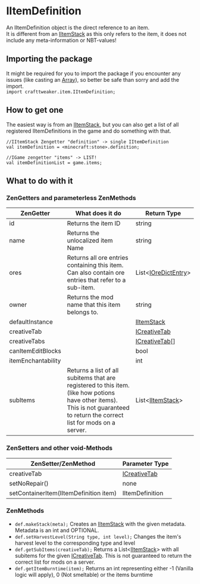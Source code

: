 # IItemDefinition

An IItemDefinition object is the direct reference to an item.  
It is different from an [IItemStack](/Vanilla/Items/IItemStack/) as this only refers to the item, it does not include any meta-information or NBT-values!

## Importing the package
It might be required for you to import the package if you encounter any issues (like casting an [Array](/AdvancedFunctions/Arrays_and_Loops/)), so better be safe than sorry and add the import.  
`import crafttweaker.item.IItemDefinition;`

## How to get one
The easiest way is from an [IItemStack](/Vanilla/Items/IItemStack/), but you can also get a list of all registered IItemDefinitions in the game and do something with that.

```zenscript
//IItemStack Zengetter "definition" -> single IItemDefinition
val itemDefinition = <minecraft:stone>.definition;

//IGame zengetter "items" -> LIST!
val itemDefinitionList = game.items;
```

## What to do with it

### ZenGetters and parameterless ZenMethods

| ZenGetter          | What does it do                                                                                                                                                              | Return Type                                             |
|--------------------|------------------------------------------------------------------------------------------------------------------------------------------------------------------------------|---------------------------------------------------------|
| id                 | Returns the item ID                                                                                                                                                          | string                                                  |
| name               | Returns the unlocalized item Name                                                                                                                                            | string                                                  |
| ores               | Returns all ore entries containing this item. Can also contain ore entries that refer to a sub-item.                                                                         | List<[IOreDictEntry](/Vanilla/OreDict/IOreDictEntry/)\> |
| owner              | Returns the mod name that this item belongs to.                                                                                                                              | string                                                  |
| defaultInstance    |                                                                                                                                                                              | [IItemStack](/Vanilla/Items/IItemStack/)                                |
| creativeTab        |                                                                                                                                                                              | [ICreativeTab](/Vanilla/CreativeTabs/ICreativeTab/)      |
| creativeTabs       |                                                                                                                                                                              | [ICreativeTab[]](/Vanilla/CreativeTabs/ICreativeTab/)    |
| canItemEditBlocks  |                                                                                                                                                                              | bool                                                    |
| itemEnchantability |                                                                                                                                                                              | int                                                     |
| subItems           | Returns a list of all subitems that are registered to this item. (like how potions have other items). This is not guaranteed to return the correct list for mods on a server.| List<[IItemStack](/Vanilla/Items/IItemStack/)\>                         |


### ZenSetters and other void-Methods

| ZenSetter/ZenMethod                    | Parameter Type                                     |
|----------------------------------------|----------------------------------------------------|
| creativeTab                            | [ICreativeTab](/Vanilla/CreativeTabs/ICreativeTab/) |
| setNoRepair()                          | none                                               |
| setContainerItem(IItemDefinition item) | IItemDefinition                                    |

### ZenMethods

- `def.makeStack(meta);` Creates an [IItemStack](/Vanilla/Items/IItemStack/) with the given metadata. Metadata is an int and OPTIONAL.
- `def.setHarvestLevel(String type, int level);` Changes the item's harvest level to the corresponding type and level
- `def.getSubItems(creativeTab);` Returns a List<[IItemStack](/Vanilla/Items/IItemStack/)\> with all subitems for the given [ICreativeTab](/Vanilla/CreativeTabs/ICreativeTab/). This is not guaranteed to return the correct list for mods on a server.
- `def.getItemBurntime(item);` Returns an int representing either -1 (Vanilla logic will apply), 0 (Not smeltable) or the items burntime
